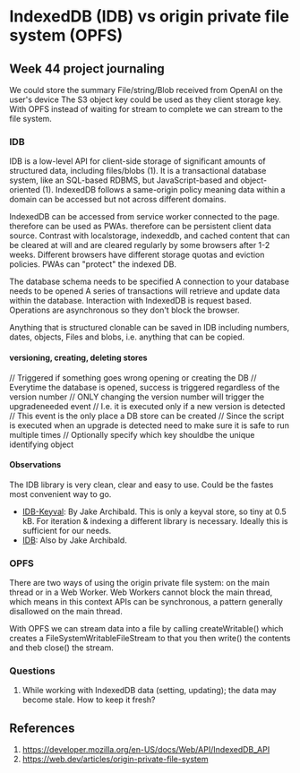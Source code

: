# IndexedDB (IDB) vs origin private file system (OPFS)

## Week 44 project journaling

We could store the summary File/string/Blob received from OpenAI on the user's device
The S3 object key could be used as they client storage key.
With OPFS instead of waiting for stream to complete we can stream to the file system.

### IDB

IDB is a low-level API for client-side storage of significant amounts of structured data, including files/blobs (1).
It is a transactional database system, like an SQL-based RDBMS, but JavaScript-based and object-oriented (1).
IndexedDB follows a same-origin policy meaning data within a domain can be accessed but not across different domains.

IndexedDB can be accessed from service worker connected to the page.
therefore can be used as PWAs.
therefore can be persistent client data source.
Contrast with localstorage, indexeddb, and cached content that can be cleared at will and are cleared regularly by some browsers after 1-2 weeks.
Different browsers have different storage quotas and eviction policies.
PWAs can "protect" the indexed DB.

The database schema needs to be specified
A connection to your database needs to be opened
A series of transactions will retrieve and update data within the database.
Interaction with IndexedDB is request based.
Operations are asynchronous so they don't block the browser.

Anything that is structured clonable can be saved in IDB including numbers, dates, objects, Files and blobs, i.e. anything that can be copied.

#### versioning, creating, deleting stores
  // Triggered if something goes wrong opening or creating the DB
  // Everytime the database is opened, success is triggered regardless of the version number
  // ONLY changing the version number will trigger the upgradeneeded event
  // I.e. it is executed only if a new version is detected
  // This event is the only place a DB store can be created
  // Since the script is executed when an upgrade is detected need to make sure it is safe to run multiple times
  // Optionally specify which key shouldbe the unique identifying object

#### Observations

The IDB library is very clean, clear and easy to use. Could be the fastes most convenient way to go.

- [IDB-Keyval](https://www.npmjs.com/package/idb-keyval/v/3.0.0): By Jake Archibald. This is only a keyval store, so tiny at 0.5 kB. For iteration & indexing a different library is necessary. Ideally this is sufficient for our needs.
- [IDB](https://www.npmjs.com/package/idb): Also by Jake Archibald.

### OPFS

There are two ways of using the origin private file system: on the main thread or in a Web Worker. Web Workers cannot block the main thread, which means in this context APIs can be synchronous, a pattern generally disallowed on the main thread.

With OPFS we can stream data into a file by calling createWritable() which creates a FileSystemWritableFileStream to that you then write() the contents and theb close() the stream.

### Questions

1. While working with IndexedDB data (setting, updating); the data may become stale. How to keep it fresh?

## References

1. https://developer.mozilla.org/en-US/docs/Web/API/IndexedDB_API
2. https://web.dev/articles/origin-private-file-system